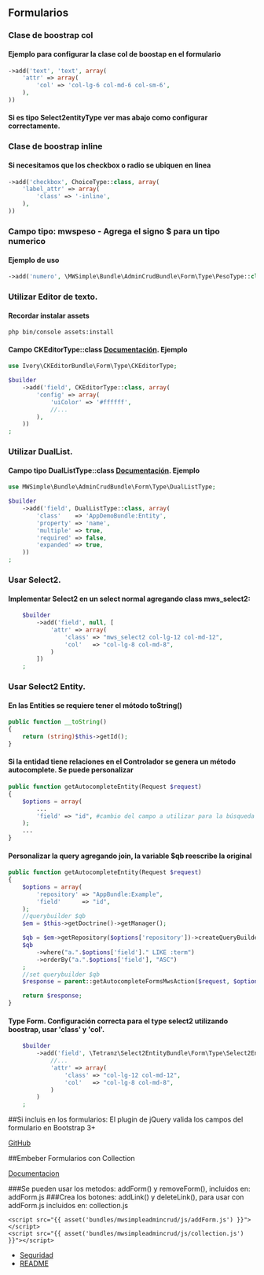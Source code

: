 ## Formularios

### Clase de boostrap col
#### Ejemplo para configurar la clase col de boostap en el formulario
```php
->add('text', 'text', array(
    'attr' => array(
        'col' => 'col-lg-6 col-md-6 col-sm-6',
    ),
))
```
#### Si es tipo Select2entityType ver mas abajo como configurar correctamente.

### Clase de boostrap inline
#### Si necesitamos que los checkbox o radio se ubiquen en linea
```php
->add('checkbox', ChoiceType::class, array(
    'label_attr' => array(
        'class' => '-inline',
    ),
))
```

### Campo tipo: mwspeso - Agrega el signo $ para un tipo numerico
#### Ejemplo de uso
```php
->add('numero', \MWSimple\Bundle\AdminCrudBundle\Form\Type\PesoType::class)
```

### Utilizar Editor de texto.

#### Recordar instalar assets
```cli
php bin/console assets:install
```
#### Campo CKEditorType::class [Documentación](http://symfony.com/doc/master/bundles/IvoryCKEditorBundle/index.html). Ejemplo
```php
use Ivory\CKEditorBundle\Form\Type\CKEditorType;

$builder
    ->add('field', CKEditorType::class, array(
        'config' => array(
            'uiColor' => '#ffffff',
            //...
        ),
    ))
;
```

### Utilizar DualList.
#### Campo tipo DualListType::class [Documentación](http://bootsnipp.com/snippets/featured/bootstrap-dual-list). Ejemplo
```php
use MWSimple\Bundle\AdminCrudBundle\Form\Type\DualListType;

$builder
    ->add('field', DualListType::class, array(
        'class'    => 'AppDemoBundle:Entity',
        'property' => 'name',
        'multiple' => true,
        'required' => false,
        'expanded' => true,
    ))
;
```

### Usar Select2.
#### Implementar Select2 en un select normal agregando class mws_select2:
```php
    $builder
        ->add('field', null, [
            'attr' => array(
                'class' => "mws_select2 col-lg-12 col-md-12",
                'col'   => "col-lg-8 col-md-8",
            )
        ])
    ;
```
### Usar Select2 Entity.
#### En las Entities se requiere tener el mótodo toString()
```php
public function __toString()
{
    return (string)$this->getId();
}
```
#### Si la entidad tiene relaciones en el Controlador se genera un método autocomplete. Se puede personalizar
```php
public function getAutocompleteEntity(Request $request)
{
    $options = array(
        ...
        'field' => "id", #cambio del campo a utilizar para la búsqueda
    );
    ...
}
```
#### Personalizar la query agregando join, la variable $qb reescribe la original
```php
public function getAutocompleteEntity(Request $request)
{
    $options = array(
        'repository' => "AppBundle:Example",
        'field'      => "id",
    );
    //querybuilder $qb
    $em = $this->getDoctrine()->getManager();

    $qb = $em->getRepository($options['repository'])->createQueryBuilder('a');
    $qb
        ->where("a.".$options['field']." LIKE :term")
        ->orderBy("a.".$options['field'], "ASC")
    ;
    //set querybuilder $qb
    $response = parent::getAutocompleteFormsMwsAction($request, $options, $qb);

    return $response;
}
```
#### Type Form. Configuración correcta para el type select2 utilizando boostrap, usar 'class' y 'col'.
```php
    $builder
        ->add('field', \Tetranz\Select2EntityBundle\Form\Type\Select2EntityType::class, array(
            //...
            'attr' => array(
                'class' => "col-lg-12 col-md-12",
                'col'   => "col-lg-8 col-md-8",
            )
        )
    ;
```

##Si incluis en los formularios: El plugin de jQuery valida los campos del  formulario en Bootstrap 3+

[GitHub](https://github.com/nghuuphuoc/bootstrapvalidator)

##Embeber Formularios con Collection

[Documentacion](http://symfony.com/doc/current/cookbook/form/form_collections.html)

###Se pueden usar los metodos: addForm() y removeForm(), incluidos en: addForm.js
###Crea los botones: addLink() y deleteLink(), para usar con addForm.js incluidos en: collection.js

```twig
<script src="{{ asset('bundles/mwsimpleadmincrud/js/addForm.js') }}"></script>
<script src="{{ asset('bundles/mwsimpleadmincrud/js/collection.js') }}"></script>
```

* [Seguridad](seguridad.md)
* [README](https://github.com/MWSimple/AdminCrudBundle/blob/version30/README.md)
